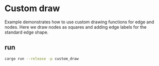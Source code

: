 # Custom draw
Example demonstrates how to use custom drawing functions for edge and nodes. Here we draw nodes as squares and adding edge labels for the standard edge shape.

## run
```bash
cargo run --release -p custom_draw
```